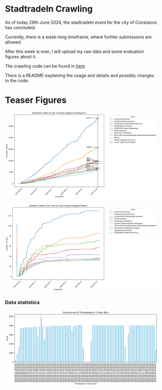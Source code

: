 # Stadtradeln Crawling

As of today 29th June 2024, the stadtradeln event for the city of Constance has concluded. 

Currently, there is a week-long timeframe, where furhter submissions are allowed. 

After this week is over, I will upload my raw data and some evaluation figures about it. 

The crawling code can be found in [here](https://github.com/Corin-R/stadtradeln/tree/main/scripts)

There is a README explaining the usage and details and possibly changes to the code. 

# Teaser Figures

![Kilometers](evaluations/km_top_10_teams.png)

![Number of riders](evaluations/Number_Of_Riders_Top_10_Teams.png)

### Data statistics

![Crawling Mishaps](evaluations/data_consistency.png)
